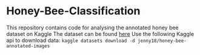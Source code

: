 # Honey-Bee-Classification
This repository contains code for analysing the annotated honey bee dataset on Kaggle
The dataset can be found [here](https://www.kaggle.com/jenny18/honey-bee-annotated-images)
Use the following Kaggle api to download data:
```kaggle datasets download -d jenny18/honey-bee-annotated-images```
